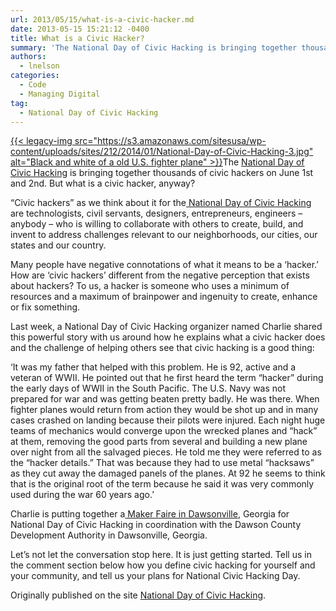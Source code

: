 ```yaml
---
url: 2013/05/15/what-is-a-civic-hacker.md
date: 2013-05-15 15:21:12 -0400
title: What is a Civic Hacker?
summary: 'The National Day of Civic Hacking is bringing together thousands of civic hackers on June 1st and 2nd. But what is a civic hacker, anyway? &#8220;Civic hackers&#8221; as we think about it for the National Day of Civic Hacking are technologists, civil servants, designers, entrepreneurs, engineers &#8211;'
authors:
  - lnelson
categories:
  - Code
  - Managing Digital
tag:
  - National Day of Civic Hacking
---
```


<p dir="ltr">
  <a href="https://s3.amazonaws.com/sitesusa/wp-content/uploads/sites/212/2014/01/National-Day-of-Civic-Hacking-3.jpg">{{< legacy-img src="https://s3.amazonaws.com/sitesusa/wp-content/uploads/sites/212/2014/01/National-Day-of-Civic-Hacking-3.jpg" alt="Black and white of a old U.S. fighter plane" >}}</a>The <a href="http://hackforchange.org/" target="_blank">National Day of Civic Hacking</a> is bringing together thousands of civic hackers on June 1st and 2nd. But what is a civic hacker, anyway?
</p>

&#8220;Civic hackers&#8221; as we think about it for the<a href="http://hackforchange.org/" target="_blank"> National Day of Civic Hacking</a> are technologists, civil servants, designers, entrepreneurs, engineers &#8211; anybody &#8211; who is willing to collaborate with others to create, build, and invent to address challenges relevant to our neighborhoods, our cities, our states and our country.

Many people have negative connotations of what it means to be a ‘hacker.’  How are ‘civic hackers’ different from the negative perception that exists about hackers? To us, a hacker is someone who uses a minimum of resources and a maximum of brainpower and ingenuity to create, enhance or fix something.

Last week, a National Day of Civic Hacking organizer named Charlie shared this powerful story with us around how he explains what a civic hacker does and the challenge of helping others see that civic hacking is a good thing:

&#8216;It was my father that helped with this problem. He is 92, active and a veteran of WWII. He pointed out that he first heard the term “hacker” during the early days of WWII in the South Pacific. The U.S. Navy was not prepared for war and was getting beaten pretty badly. He was there. When fighter planes would return from action they would be shot up and in many cases crashed on landing because their pilots were injured. Each night huge teams of mechanics would converge upon the wrecked planes and “hack” at them, removing the good parts from several and building a new plane over night from all the salvaged pieces. He told me they were referred to as the “hacker details.” That was because they had to use metal “hacksaws” as they cut away the damaged panels of the planes. At 92 he seems to think that is the original root of the term because he said it was very commonly used during the war 60 years ago.&#8217;

Charlie is putting together a<a href="http://hackforchange.org/dawsonville-maker-day" target="_blank"> Maker Faire in Dawsonville</a>, Georgia for National Day of Civic Hacking in coordination with the Dawson County Development Authority in Dawsonville, Georgia.

Let’s not let the conversation stop here.  It is just getting started.  Tell us in the comment section below how you define civic hacking for yourself and your community, and tell us your plans for National Civic Hacking Day.

Originally published on the site [National Day of Civic Hacking](http://hackforchange.org/blog/what-civic-hacker).

<div>
</div>